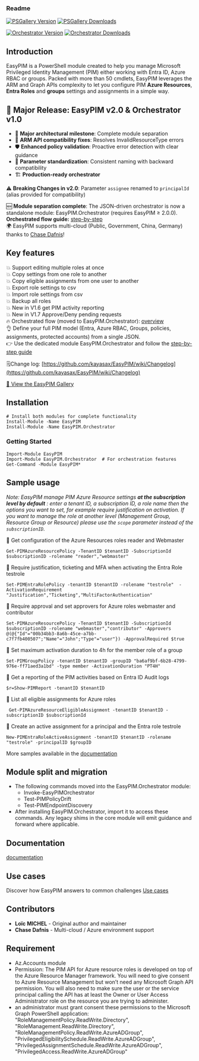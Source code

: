 ### Readme

[![PSGallery Version](https://img.shields.io/powershellgallery/v/easypim.svg?style=flat&logo=powershell&label=PSGallery%20Version)](https://www.powershellgallery.com/packages/easypim) [![PSGallery Downloads](https://img.shields.io/powershellgallery/dt/easypim.svg?style=flat&logo=powershell&label=PSGallery%20Downloads)](https://www.powershellgallery.com/packages/easypim)

[![Orchestrator Version](https://img.shields.io/powershellgallery/v/EasyPIM.Orchestrator.svg?style=flat&logo=powershell&label=Orchestrator%20Version)](https://www.powershellgallery.com/packages/EasyPIM.Orchestrator) [![Orchestrator Downloads](https://img.shields.io/powershellgallery/dt/EasyPIM.Orchestrator.svg?style=flat&logo=powershell&label=Orchestrator%20Downloads)](https://www.powershellgallery.com/packages/EasyPIM.Orchestrator)
## Introduction

EasyPIM is a PowerShell module created to help you manage Microsoft Privileged Identity Management (PIM) either working with Entra ID, Azure RBAC or groups.
Packed with more than 50 cmdlets, EasyPIM leverages the ARM and Graph APIs complexity to let you configure PIM **Azure Resources**, **Entra Roles** and **groups** settings and assignments in a simple way.

## 🚀 Major Release: EasyPIM v2.0 & Orchestrator v1.0

- 🎯 **Major architectural milestone**: Complete module separation
- 🔧 **ARM API compatibility fixes**: Resolves InvalidResourceType errors  
- 🛡️ **Enhanced policy validation**: Proactive error detection with clear guidance
- 📏 **Parameter standardization**: Consistent naming with backward compatibility
- 🏗️ **Production-ready orchestrator**

⚠️ **Breaking Changes in v2.0**: Parameter `assignee` renamed to `principalId` (alias provided for compatibility)



🆕 **Module separation complete**: The JSON-driven orchestrator is now a standalone module: EasyPIM.Orchestrator (requires EasyPIM ≥ 2.0.0).  
**Orchestrated flow guide:** [step-by-step](https://github.com/kayasax/EasyPIM/wiki/Invoke%E2%80%90EasyPIMOrchestrator-step%E2%80%90by%E2%80%90step-guide)  
🌍 EasyPIM supports multi-cloud (Public, Government, China, Germany) thanks to [Chase Dafnis](https://github.com/CHDAFNI-MSFT)!

## Key features
:boom: Support editing multiple roles at once  
:boom: Copy settings from one role to another  
:boom: Copy eligible assignments from one user to another  
:boom: Export role settings to csv  
:boom: Import role settings from csv  
:boom: Backup all roles  
:boom: New in V1.6 get PIM activity reporting  
:boom: New in V1.7 Approve/Deny pending requests  
:fire: Orchestrated flow (moved to EasyPIM.Orchestrator): [overview](https://github.com/kayasax/EasyPIM/wiki/Invoke%E2%80%90EasyPIMOrchestrator)  
👌 Define your full PIM model (Entra, Azure RBAC, Groups, policies, assignments, protected accounts) from a single JSON.  
👉 Use the dedicated module EasyPIM.Orchestrator and follow the [step-by-step guide](https://github.com/kayasax/EasyPIM/wiki/Invoke%E2%80%90EasyPIMOrchestrator-step%E2%80%90by%E2%80%90step-guide)

🗒️Change log: [https://github.com/kayasax/EasyPIM/wiki/Changelog](https://github.com/kayasax/EasyPIM/wiki/Changelog)

[📸 View the EasyPIM Gallery](Gallery.html)

## Installation

```pwsh
# Install both modules for complete functionality
Install-Module -Name EasyPIM 
Install-Module -Name EasyPIM.Orchestrator 
```

### Getting Started
```pwsh
Import-Module EasyPIM
Import-Module EasyPIM.Orchestrator  # For orchestration features
Get-Command -Module EasyPIM*
```

## Sample usage

*Note: EasyPIM manage PIM Azure Resource settings **at the subscription level by default** : enter a tenant ID, a subscription ID, a role name
then the options you want to set, for example require justification on activation.
If you want to manage the role at another level (Management Group, Resource Group or Resource) please use the `scope` parameter instead of the `subscriptionID`.*


:large_blue_diamond: Get configuration of the Azure Resources roles reader and Webmaster
 ```pwsh
 Get-PIMAzureResourcePolicy -TenantID $tenantID -SubscriptionId $subscriptionID -rolename "reader","webmaster"
 ```

:large_blue_diamond: Require justification, ticketing and MFA when activating the Entra Role testrole
 ```pwsh
 Set-PIMEntraRolePolicy -tenantID $tenantID -rolename "testrole"  -ActivationRequirement "Justification","Ticketing","MultiFactorAuthentication"
 ```

:large_blue_diamond: Require approval and set approvers for Azure roles webmaster and contributor
```pwsh
Set-PIMAzureResourcePolicy -TenantID $tenantID -SubscriptionId $subscriptionID -rolename "webmaster","contributor" -Approvers  @(@{"Id"="00b34bb3-8a6b-45ce-a7bb-c7f7fb400507";"Name"="John";"Type"="user"}) -ApprovalRequired $true
```

:large_blue_diamond: Set maximum activation duration to 4h for the member role of a group
```pwsh
Set-PIMGroupPolicy -tenantID $tenantID -groupID "ba6af9bf-6b28-4799-976e-ff71aed3a1bd" -type member -ActivationDuration "PT4H"
```

:large_blue_diamond: Get a reporting of the PIM activities based on Entra ID Audit logs
```pwsh
$r=Show-PIMReport -tenantID $tenantID
```

:large_blue_diamond: List all eligible assignments for Azure roles
```pwsh
 Get-PIMAzureResourceEligibleAssignment -tenantID $tenantID -subscriptionID $subscriptionId
```

:large_blue_diamond: Create an active assignment for a principal and the Entra role testrole
```pwsh
New-PIMEntraRoleActiveAssignment -tenantID $tenantID -rolename "testrole" -principalID $groupID
```

More samples available in the [documentation](https://github.com/kayasax/EasyPIM/wiki/Documentation)

## Module split and migration
- The following commands moved into the EasyPIM.Orchestrator module:  
    - Invoke-EasyPIMOrchestrator  
    - Test-PIMPolicyDrift  
    - Test-PIMEndpointDiscovery  
- After installing EasyPIM.Orchestrator, import it to access these commands. Any legacy shims in the core module will emit guidance and forward where applicable.  


## Documentation
[documentation](https://github.com/kayasax/EasyPIM/wiki/Documentation)

## Use cases
Discover how EasyPIM answers to common challenges [Use cases](https://github.com/kayasax/EasyPIM/wiki/Use-Cases)

## Contributors
- **Loïc MICHEL** - Original author and maintainer  
- **Chase Dafnis** - Multi-cloud / Azure environment support  

## Requirement
* Az.Accounts module
* Permission:
The PIM API for Azure resource roles is developed on top of the Azure Resource Manager framework. You will need to give consent to Azure Resource Management but won’t need any Microsoft Graph API permission. You will also need to make sure the user or the service principal calling the API has at least the Owner or User Access Administrator role on the resource you are trying to administer.
* an administrator must grant consent these permissions to the Microsoft Graph PowerShell application:
"RoleManagementPolicy.ReadWrite.Directory",
                "RoleManagement.ReadWrite.Directory",
                "RoleManagementPolicy.ReadWrite.AzureADGroup",
                "PrivilegedEligibilitySchedule.ReadWrite.AzureADGroup",
                "PrivilegedAssignmentSchedule.ReadWrite.AzureADGroup",
                "PrivilegedAccess.ReadWrite.AzureADGroup"


